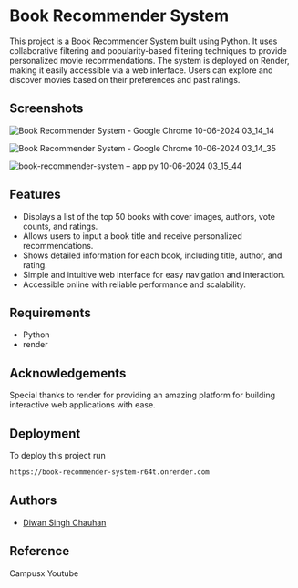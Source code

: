 
# Book Recommender System


This project is a Book Recommender System built using Python. It uses collaborative filtering and popularity-based filtering techniques to provide personalized movie recommendations. The system is deployed on Render, making it easily accessible via a web interface. Users can explore and discover movies based on their preferences and past ratings.
## Screenshots

![Book Recommender System - Google Chrome 10-06-2024 03_14_14](https://github.com/diwansinghchauhan/Book-recommender-System/assets/147912878/ffbec4d5-8ea7-4750-adc0-7310aa80e134)




![Book Recommender System - Google Chrome 10-06-2024 03_14_35](https://github.com/diwansinghchauhan/Book-recommender-System/assets/147912878/a7a736b9-83c7-4d89-bfad-773e2461ae5b)


![book-recommender-system – app py 10-06-2024 03_15_44](https://github.com/diwansinghchauhan/Book-recommender-System/assets/147912878/a8de0ade-c184-4237-a84d-24db98ff5209)





## Features

-  Displays a list of the top 50 books with cover images, authors, vote counts, and ratings.
- Allows users to input a book title and receive personalized recommendations.
- Shows detailed information for each book, including title, author, and rating.
- Simple and intuitive web interface for easy navigation and interaction.
- Accessible online with reliable performance and scalability.
## Requirements

- Python
- render
## Acknowledgements

Special thanks to render for providing an amazing platform for building interactive web applications with ease.


## Deployment

To deploy this project run

```bash
https://book-recommender-system-r64t.onrender.com
```


## Authors

- [Diwan Singh Chauhan](https://github.com/diwansinghchauhan/Laptop-Price-Predictor-Using-Linear-Regression)


## Reference
Campusx Youtube


